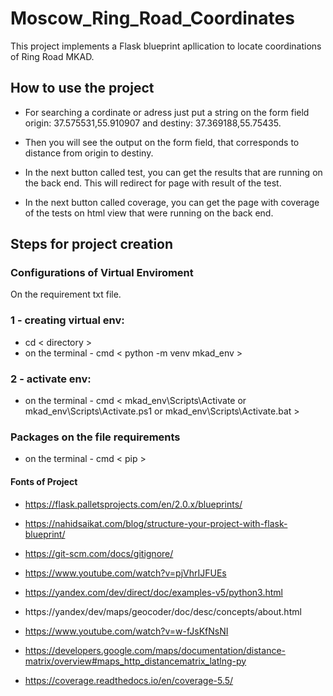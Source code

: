 # Moscow_Ring_Road_Coordinates
This project implements a Flask blueprint apllication to locate coordinations of Ring Road MKAD.

## How to use the project

* For searching a cordinate or adress just put a string on the form field origin: 37.575531,55.910907 and destiny: 37.369188,55.75435.

* Then you will see the output on the form field, that corresponds to distance from origin to destiny.

* In the next button called test, you can get the results that are running on the back end. This will redirect for page with result of the test.

* In the next button called coverage, you can get the page with coverage of the tests on html view that were running on the back end.


## Steps for project creation

### Configurations of Virtual Enviroment

On the requirement txt file.

### 1 - creating virtual env: 

* cd < directory > 
* on the terminal - cmd < python -m venv mkad_env >

### 2 - activate env:

* on the terminal - cmd < mkad_env\Scripts\Activate or mkad_env\Scripts\Activate.ps1 or mkad_env\Scripts\Activate.bat >

### Packages on the file requirements
* on the terminal - cmd < pip >

#### Fonts of Project

* https://flask.palletsprojects.com/en/2.0.x/blueprints/

* https://nahidsaikat.com/blog/structure-your-project-with-flask-blueprint/

* https://git-scm.com/docs/gitignore/

* https://www.youtube.com/watch?v=pjVhrIJFUEs

* https://yandex.com/dev/direct/doc/examples-v5/python3.html 

* https://yandex/dev/maps/geocoder/doc/desc/concepts/about.html

* https://www.youtube.com/watch?v=w-fJsKfNsNI

* https://developers.google.com/maps/documentation/distance-matrix/overview#maps_http_distancematrix_latlng-py

 * https://coverage.readthedocs.io/en/coverage-5.5/
